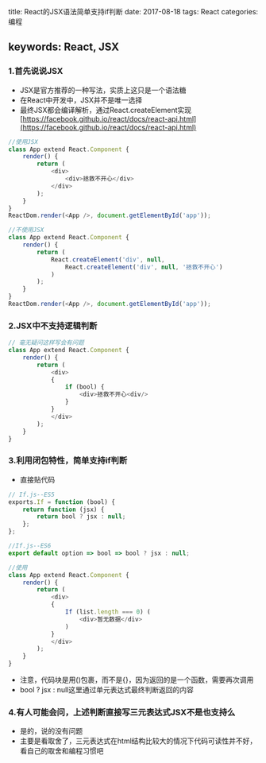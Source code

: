 title: React的JSX语法简单支持if判断
date: 2017-08-18
tags: React
categories: 编程

keywords: React, JSX
-----------------------------
### 1.首先说说JSX
* JSX是官方推荐的一种写法，实质上这只是一个语法糖
* 在React中开发中，JSX并不是唯一选择
* 最终JSX都会编译解析，通过React.createElement实现[https://facebook.github.io/react/docs/react-api.html](https://facebook.github.io/react/docs/react-api.html)
```javascript
//使用JSX
class App extend React.Component {
    render() {
        return (
            <div>
                <div>拯救不开心</div>
            </div>
        );
    }    
}
ReactDom.render(<App />, document.getElementById('app'));

//不使用JSX
class App extend React.Component {
    render() {
        return (
            React.createElement('div', null,
                React.createElement('div', null, '拯救不开心')
            )
        );
    }
}
ReactDom.render(<App />, document.getElementById('app'));
```
<!--more-->
### 2.JSX中不支持逻辑判断
```javascript
// 毫无疑问这样写会有问题
class App extend React.Component {
    render() {
        return (
            <div>
            {
                if (bool) {
                    <div>拯救不开心<div/>
                }
            }
            </div>
        );
    }
}
```
### 3.利用闭包特性，简单支持if判断
* 直接贴代码
```javascript
// If.js--ES5
exports.If = function (bool) {
    return function (jsx) {
        return bool ? jsx : null;
    };
};

//If.js--ES6
export default option => bool => bool ? jsx : null;
```
```javascript
//使用
class App extend React.Component {
    render() {
        return (
            <div>
            {
                If (list.length === 0) (
                    <div>暂无数据</div>
                )
            }
            </div>
        );
    }
}
```
* 注意，代码块是用()包裹，而不是{}，因为返回的是一个函数，需要再次调用
* bool ? jsx : null这里通过单元表达式最终判断返回的内容

### 4.有人可能会问，上述判断直接写三元表达式JSX不是也支持么
* 是的，说的没有问题
* 主要是看取舍了，三元表达式在html结构比较大的情况下代码可读性并不好，看自己的取舍和编程习惯吧
